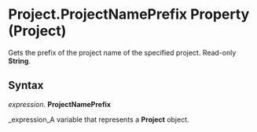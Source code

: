 
# Project.ProjectNamePrefix Property (Project)

Gets the prefix of the project name of the specified project. Read-only  **String**.


## Syntax

 _expression_. **ProjectNamePrefix**

 _expression_A variable that represents a  **Project** object.

